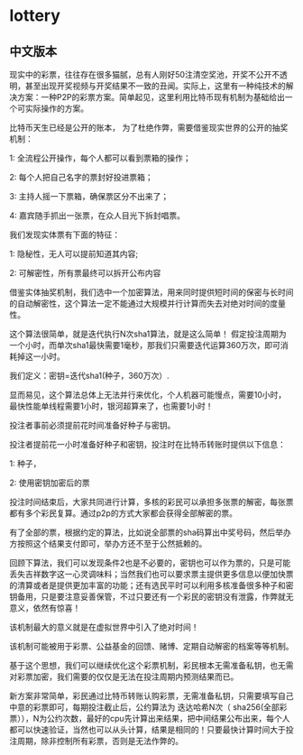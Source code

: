 
lottery
======

中文版本
----------

现实中的彩票，往往存在很多猫腻，总有人刚好50注清空奖池，开奖不公开不透明，甚至出现开奖视频与开奖结果不一致的丑闻。实际上，这里有一种纯技术的解决方案：一种P2P的彩票方案。简单起见，这里利用比特币现有机制为基础给出一个可实际操作的方案。



比特币天生已经是公开的账本，
为了杜绝作弊，需要借鉴现实世界的公开的抽奖机制：

1: 全流程公开操作，每个人都可以看到票箱的操作；

2: 每个人把自己名字的票封好投进票箱；

3: 主持人摇一下票箱，确保票区分不出来了；

4: 嘉宾随手抓出一张票，在众人目光下拆封唱票。



我们发现实体票有下面的特征：

1: 隐秘性，无人可以提前知道其内容;

2: 可解密性，所有票最终可以拆开公布内容




借鉴实体抽奖机制，我们选中一个加密算法，用来同时提供短时间的保密与长时间的自动解密性，这个算法一定不能通过大规模并行计算而失去对绝对时间的度量性。

这个算法很简单，就是迭代执行N次sha1算法，就是这么简单！
假定投注周期为一个小时，而单次sha1最快需要1毫秒，那我们只需要迭代运算360万次，即可消耗掉这一小时。

我们定义：密钥=迭代sha1(种子，360万次）.

显而易见，这个算法总体上无法并行来优化，个人机器可能慢点，需要10小时，最快性能单线程需要1小时，银河超算来了，也需要1小时！

投注者事前必须提前花时间准备好种子与密钥。

投注者提前花一小时准备好种子和密钥，投注时在比特币转账时提供以下信息：

1: 种子，

2: 使用密钥加密后的票

投注时间结束后，大家共同进行计算，多核的彩民可以承担多张票的解密，每张票都有多个彩民复算。通过p2p的方式大家都会获得全部解密的票。

有了全部的票，根据约定的算法，比如说全部票的sha码算出中奖号码，然后举办方按照这个结果支付即可，举办方还不至于公然抵赖的。

回顾下算法，我们可以发现条件2也是不必要的，密钥也可以作为票的，只是可能丢失吉祥数字这一心灵调味料；当然我们也可以要求票主提供更多信息以便加快票的清算或者是提供更加丰富的功能；还有选民平时可以利用多核准备很多种子和密钥备用，只是要注意妥善保管，不过只要还有一个彩民的密钥没有泄露，作弊就无意义，依然有惊喜！

该机制最大的意义就是在虚拟世界中引入了绝对时间！


该机制可能被用于彩票、公益基金的回馈、赌博、定期自动解密的档案等等机制。



基于这个思想，我们可以继续优化这个彩票机制，彩民根本无需准备私钥，也无需对彩票加密，我们需要的仅仅是无法在投注周期内预测结果而已。

新方案非常简单，彩民通过比特币转账认购彩票，无需准备私钥，只需要填写自己中意的彩票即可，每期投注截止后，公约算法为 迭达哈希N次（ sha256(全部彩票）），N为公约次数，最好的cpu先计算出来结果，把中间结果公布出来，每个人都可以快速验证，当然也可以从头计算，结果是相同的！只要最快计算时间大于投注周期，除非控制所有彩票，否则是无法作弊的。
